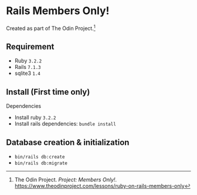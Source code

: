 # Rails Members Only!

Created as part of The Odin Project.[^1]

## Requirement

- Ruby `3.2.2`
- Rails `7.1.3`
- sqlite3 `1.4`

## Install (First time only)

Dependencies

- Install ruby `3.2.2`
- Install rails dependencies: `bundle install`

## Database creation & initialization

- `bin/rails db:create`
- `bin/rails db:migrate`

[^1]: The Odin Project. _Project: Members Only!_. https://www.theodinproject.com/lessons/ruby-on-rails-members-only
